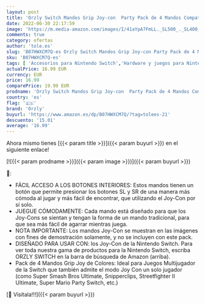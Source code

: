 ```yaml
---
layout: post
title: 'Orzly Switch Mandos Grip Joy-con  Party Pack de 4 Mandos Compatibles con Super Smash Bros Ultimate para Nintendo Switch  4 Mandos Grip para Juegos Multijugador  1x Rojo  1xAzul  2X Negros '
date: 2022-06-30 22:17:59
image: 'https://m.media-amazon.com/images/I/41aYpA7FmLL._SL500_._SL400_.jpg'
comments: true
category: ofertas
author: 'tole.es'
slug: 'B07HWXCM7Q-es Orzly Switch Mandos Grip Joy-con Party Pack de 4 Mandos...'
sku: 'B07HWXCM7Q-es'
tags: [ 'Accesorios para Nintendo Switch','Hardware y juegos para Nintendo Switch','Videojuegos','nintendo','orzly','🇪🇸', ]
actualPrice: 16.99 EUR
currency: EUR
price: 16.99
comparePrice: 19.99 EUR
prodname: 'Orzly Switch Mandos Grip Joy-con  Party Pack de 4 Mandos Compatibles con Super Smash Bros Ultimate para Nintendo Switch  4 Mandos Grip para Juegos Multijugador  1x Rojo  1xAzul  2X Negros '
country: 'es'
flag: '🇪🇸'
brand: 'Orzly'
buyurl: 'https://www.amazon.es/dp/B07HWXCM7Q/?tag=tolees-21'
descuento: '15.01'
average: '16.99'
---
```


Ahora mismo tienes [{{< param title >}}]({{< param buyurl >}}) en el siguiente enlace!

[![{{< param prodname >}}]({{< param image >}})]({{< param buyurl >}})

🔎:

- FÁCIL ACCESO A LOS BOTONES INTERIORES: Estos mandos tienen un botón que permite presionar los botones SL y SR de una manera más cómoda al jugar y más fácil de encontrar, que utilizando el Joy-Con por sí solo.
- JUEGUE CÓMODAMENTE: Cada mando está diseñado para que los Joy-Cons se sientan y tengan la forma de un mando tradicional, para que sea más fácil de agarrar mientras juega.
- NOTA IMPORTANTE: Los mandos Joy-Con se muestran en las imágenes con fines de demostración solamente, y no se incluyen con este pack.
- DISEÑADO PARA USAR CON: los Joy-Con de la Nintendo Switch. Para ver toda nuestra gama de productos para la Nintendo Switch, escriba ORZLY SWITCH en la barra de búsqueda de Amazon (arriba).
- Pack de 4 Mandos Grip Joy de Colores: Ideal para Juegos Multijugador de la Switch que también admite el modo Joy Con un solo jugador (como Super Smash Bros Ultimate, Snipperclips, Streetfighter II Ultimate, Super Mario Party Switch, etc.)

[🛒 Visítala!!!]({{< param buyurl >}})
